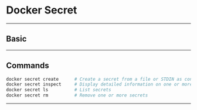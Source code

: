 # Docker Secret
***
## Basic

***
## Commands
``` bash
docker secret create      # Create a secret from a file or STDIN as content
docker secret inspect     # Display detailed information on one or more secrets
docker secret ls          # List secrets
docker secret rm          # Remove one or more secrets
```
***
